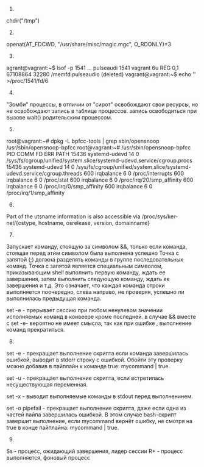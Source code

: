1.



chdir("/tmp")



2.



openat(AT_FDCWD, "/usr/share/misc/magic.mgc", O_RDONLY)=3






3.


agrant@vagrant:~$ lsof -p 1541
...
pulseaudi 1541 vagrant    6u      REG                0,1 67108864  32280 /memfd:pulseaudio (deleted)
vagrant@vagrant:~$ echo '' >/proc/1541/fd/6


4.




"Зомби" процессы, в отличии от "сирот" освобождают свои ресурсы, но не освобождают запись в таблице процессов.
запись освободиться при вызове wait() родительским процессом.





5.




root@vagrant:~# dpkg -L bpfcc-tools | grep sbin/opensnoop
/usr/sbin/opensnoop-bpfcc
root@vagrant:~# /usr/sbin/opensnoop-bpfcc
PID    COMM               FD ERR PATH
15436  systemd-udevd      14   0 /sys/fs/cgroup/unified/system.slice/systemd-udevd.service/cgroup.procs
15436  systemd-udevd      14   0 /sys/fs/cgroup/unified/system.slice/systemd-udevd.service/cgroup.threads
600    irqbalance          6   0 /proc/interrupts
600    irqbalance          6   0 /proc/stat
600    irqbalance          6   0 /proc/irq/20/smp_affinity
600    irqbalance          6   0 /proc/irq/0/smp_affinity
600    irqbalance          6   0 /proc/irq/1/smp_affinity




6. 


Part of the utsname information is also accessible  via  /proc/sys/ker‐
       nel/{ostype, hostname, osrelease, version, domainname}



7.


Запускает команду, стоящую за символом &&, только если команда, стоящая перед этим символом была выполнена успешно
Точка с запятой (;) должна разделять команды в группе последовательных команд. Точка с запятой является специальным символом, приказывающим shell выполнить первую команду, ждать ее завершения, затем выполнить следующую команду, ждать ее завершения и т.д. Это означает, что каждая команда строки выполняется поочередно, слева направо, не проверяя, успешно ли выполнилась предыдущая команда.

set -e - прерывает сессию при любом ненулевом значении исполняемых команд в конвеере кроме последней.
в случае &&  вместе с set -e- вероятно не имеет смысла, так как при ошибке , выполнение команд прекратиться.




8. 



set -e - прекращает выполнение скрипта если команда завершилась ошибкой, выводит в stderr строку с ошибкой. Обойти эту проверку можно добавив в пайплайн к команде true: mycommand | true.

set -u - прекращает выполнение скрипта, если встретилась несуществующая переменная.

set -x - выводит выполняемые команды в stdout перед выполненинем.

set -o pipefail - прекращает выполнение скрипта, даже если одна из частей пайпа завершилась ошибкой. В этом случае bash-скрипт завершит выполнение, если mycommand вернёт ошибку, не смотря на true в конце пайплайна: mycommand | true.



9.



Ss - процесс, ожидающий завершения, лидер сессии
R+ - процесс выполняется, фоновый процесс

